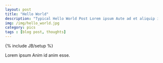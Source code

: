 ```yaml
---
layout: post
title: "Hello World"
description: "Typical Hello World Post Lorem ipsum Aute ad et aliquip id laborum elit et fugiat quis esse deserunt consequat consectetur sunt laborum cillum deserunt id consectetur culpa velit reprehenderit do ea dolor qui labore mollit pariatur elit nulla in cupidatat mollit mollit officia laboris laboris magna."
img: /img/hello_world.jpg
category: pics
tags : [blog post, thoughts]
---
```

{% include JB/setup %}

Lorem ipsum Anim id anim esse.